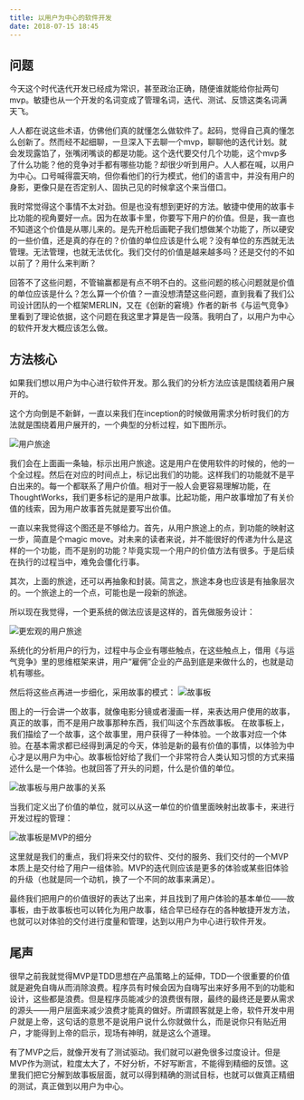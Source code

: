 ```yaml
---
title: 以用户为中心的软件开发
date: 2018-07-15 18:45
---
```


## 问题

今天这个时代迭代开发已经成为常识，甚至政治正确，随便谁就能给你扯两句mvp。敏捷也从一个开发的名词变成了管理名词，迭代、测试、反馈这类名词满天飞。

人人都在说这些术语，仿佛他们真的就懂怎么做软件了。起码，觉得自己真的懂怎么创新了。然而经不起细聊，一旦深入下去聊一个mvp，聊聊他的迭代计划。就会发现露馅了，张嘴闭嘴谈的都是功能。这个迭代要交付几个功能，这个mvp多了什么功能？他的竞争对手都有哪些功能？却很少听到用户。人人都在喊，以用户为中心。口号喊得震天响，但你看他们的行为模式，他们的语言中，并没有用户的身影，更像只是在否定别人、固执己见的时候拿这个来当借口。

我时常觉得这个事情不太对劲。但是也没有想到更好的方法。敏捷中使用的故事卡比功能的视角要好一点。因为在故事卡里，你要写下用户的价值。但是，我一直也不知道这个价值是从哪儿来的。是先开枪后画靶子我们想做某个功能了，所以硬安的一些价值，还是真的存在的？价值的单位应该是什么呢？没有单位的东西就无法管理。无法管理，也就无法优化。我们交付的价值是越来越多吗？还是交付的不如以前了？用什么来判断？

回答不了这些问题，不管输赢都是有点不明不白的。这些问题的核心问题就是价值的单位应该是什么？怎么算一个价值？一直没想清楚这些问题，直到我看了我们公司设计团队的一个框架MERLIN，又在《创新的窘境》作者的新书《与运气竞争》里看到了理论依据，这个问题在我这里才算是告一段落。我明白了，以用户为中心的软件开发大概应该怎么做。

## 方法核心

如果我们想以用户为中心进行软件开发。那么我们的分析方法应该是围绕着用户展开的。

这个方向倒是不新鲜，一直以来我们在inception的时候做用需求分析时我们的方法就是围绕着用户展开的，一个典型的分析过程，如下图所示。

![用户旅途](https://personal-blog.obs.cn-north-4.myhuaweicloud.com/user-centered-software-development/pic-01.jpg)


我们会在上面画一条轴，标示出用户旅途。这是用户在使用软件的时候的，他的一个全过程。然后在对应的时间点上，标记出我们的功能。这样我们的功能就不是平白出来的。每一个都联系了用户价值。相对于一般人会更容易理解功能，在ThoughtWorks，我们更多标记的是用户故事。比起功能，用户故事增加了有关价值的线索，因为用户故事首先就是要写出价值。

一直以来我觉得这个图还是不够给力。首先，从用户旅途上的点，到功能的映射这一步，简直是个magic move。对未来的读者来说，并不能很好的传递为什么是这样的一个功能，而不是别的功能？毕竟实现一个用户的价值方法有很多。于是后续在执行的过程当中，难免会僵化行事。

其次，上面的旅途，还可以再抽象和封装。简言之，旅途本身也应该是有抽象层次的。一个旅途上的一个点，可能也是一段新的旅途。

所以现在我觉得，一个更系统的做法应该是这样的，首先做服务设计：

![更宏观的用户旅途](https://personal-blog.obs.cn-north-4.myhuaweicloud.com/user-centered-software-development/pic-02.jpg)

系统化的分析用户的行为，过程中与企业有哪些触点，在这些触点上，借用《与运气竞争》里的思维框架来讲，用户“雇佣”企业的产品到底是来做什么的，也就是动机有哪些。

然后将这些点再进一步细化，采用故事的模式：
![故事板](https://personal-blog.obs.cn-north-4.myhuaweicloud.com/user-centered-software-development/pic-03.jpg)

图上的一行会讲一个故事，就像电影分镜或者漫画一样，来表达用户使用的故事，真正的故事，而不是用户故事那种东西，我们叫这个东西故事板。
在故事板上，我们描绘了一个故事，这个故事里，用户获得了一种体验。一个故事对应一个体验。在基本需求都已经得到满足的今天，体验是新的最有价值的事情，以体验为中心才是以用户为中心。故事板恰好给了我们一个非常符合人类认知习惯的方式来描述什么是一个体验。也就回答了开头的问题，什么是价值的单位。

![故事板与用户故事的关系](https://personal-blog.obs.cn-north-4.myhuaweicloud.com/user-centered-software-development/pic-04.jpg)


当我们定义出了价值的单位，就可以从这一单位的价值里面映射出故事卡，来进行开发过程的管理：

![故事板是MVP的细分](https://personal-blog.obs.cn-north-4.myhuaweicloud.com/user-centered-software-development/pic-05.jpg)


这里就是我们的重点，我们将来交付的软件、交付的服务、我们交付的一个MVP本质上是交付给了用户一组体验。MVP的迭代则应该是更多的体验或某些旧体验的升级（也就是同一个动机，换了一个不同的故事来满足）。


最终我们把用户的价值很好的表达了出来，并且找到了用户体验的基本单位——故事板，由于故事板也可以转化为用户故事，结合早已经存在的各种敏捷开发方法，也就可以对体验的交付进行度量和管理，达到以用户为中心进行软件开发。

## 尾声

很早之前我就觉得MVP是TDD思想在产品策略上的延伸，TDD一个很重要的价值就是避免自嗨从而消除浪费。程序员有时候会因为自嗨写出来好多用不到的功能和设计，这些都是浪费。但是程序员能减少的浪费很有限，最终的最终还是要从需求的源头——用户层面来减少浪费才能真的做好。所谓顾客就是上帝，软件开发中用户就是上帝，这句话的意思不是说用户说什么你就做什么，而是说你只有贴近用户，才能得到上帝的启示，现场有神明，就是这么个道理。

有了MVP之后，就像开发有了测试驱动。我们就可以避免很多过度设计。但是MVP作为测试，粒度太大了，不好分析，不好写断言，不能得到精细的反馈。这里我们把它分解到故事板层面，就可以得到精确的测试目标，也就可以做真正精细的测试，真正做到以用户为中心。